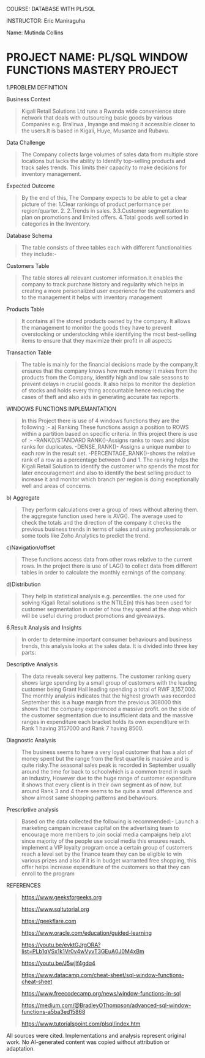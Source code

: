 COURSE: DATABASE WITH PL/SQL

INSTRUCTOR: Eric Maniraguha

Name: Mutinda Collins

PROJECT NAME: PL/SQL WINDOW FUNCTIONS MASTERY PROJECT
====================================================================================================
1.PROBLEM DEFINITION

Business Context

>Kigali Retail Solutions Ltd runs a Rwanda wide convenience store network that deals with outsourcing basic goods by various Companies e.g. Bralirwa , Inyange and making it accessible closer to the users.It is based in Kigali, Huye, Musanze and Rubavu. 

Data Challenge

>The Company collects large volumes of sales data from multiple store locations but lacks the ability to Identify top-selling products and track sales trends. This limits their capacity to make decisions for inventory management.


Expected Outcome

 >By the end of this, The Company expects to be able to get a clear picture of the: 
>1.Clear rankings of product performance per region/quarter.
>2. 2.Trends in sales. 
>3.3.Customer segmentation to plan on promotions and limited offers.
 >4.Total goods well sorted in categories in the Inventory.


 Database Schema
 
 >The table consists of three tables each with different functionalities they include:-

Customers Table

>The table stores all relevant customer information.It enables the company to track purchase history and regularity which helps in creating a more personalized user experience for the customers and to the management it helps with inventory management

Products Table

>It contains all the stored products owned by the company. It allows the management to monitor the goods they have to prevent overstocking or understocking while identifying the most best-selling items to ensure that they maximize their profit in all aspects 

Transaction Table

>The table is mainly for the financial decisions made by the company,It ensures that the company knows how much money it makes from the products from the Company, identify high and low sale seasons to prevent delays in crucial goods. It also helps to monitor the depletion of stocks and holds every thing accountable hence reducing the cases of theft and also aids in generating accurate tax reports.

 WINDOWS FUNCTIONS IMPLEMANTATION
 
 >In this Project there is use of 4 windows functions they are the following :-
a) Ranking
 These functions assign a position to ROWS within a partition based on specific criteria.
 In this project there is use of :-
 -RANK()/STANDARD RANK()-Assigns ranks to rows and skips ranks for duplicates.
 -DENSE_RANK()- Assigns a unique number to each row in the result set.
 -PERCENTAGE_RANK()-shows the relative rank of a row as a percentage between 0 and 1.
The ranking helps the Kigali Retail Solution to identify the customer who spends the most for later encouragement and also to identify the best selling product to increase it and monitor which branch per region is doing exceptionally well and areas of concerns.

b) Aggregate

>They perform calculations over a group of rows without altering them. the aggregate function used here is AVG().
The average used to check the totals and the direction of the company it checks the previous business trends in terms of sales and using professionals or some tools like Zoho Analytics to predict the trend.

c)Navigation/offset

>These functions access data from other rows relative to the current rows.
In the project there is use of LAG() to collect data from different tables in order to calculate the monthly earnings of the company.

d)Distribution

>They help in statistical analysis e.g. percentiles. the one used for solving Kigali Retail solutions is the NTILE(n) this has been used for customer segmentation in order of how they spend at the shop which will be useful during product promotions and giveaways.

6.Result Analysis and Insights 

>In order to determine important consumer behaviours and business trends, this analysis looks at the sales data.
It is divided into three key parts:

Descriptive Analysis

>The data reveals several key patterns. The customer ranking query shows large spending by a small group of customers with the leading customer being Grant Hail leading spending a total of RWF 3,157,000. The monthly analysis indicates that the highest growth was recorded September this is a huge margin from the previous 308000 this shows that the company  experienced a massive profit. 
on the side of the customer segmentation due to insufficient data and the massive ranges in expenditure each bracket holds its own expenditure with Rank 1 having 3157000 and Rank 7 having 8500.

Diagnostic Analysis

>The business seems to have a very loyal customer that has a alot of money spent but the range from the first quartile is massive and is quite risky.The seasonal sales peak is recorded in September usually around the time for back to schoolwhich is a common trend in such an industry, However due to the huge range of customer expenditure it shows that every client is in their own segment as of now, but around Rank 3 and 4 there seems to be quite a small difference and show almost same shopping patterns and behaviours.

Prescriptive analysis
>Based on the data collected the following is recommended:-
>Launch a marketing campain increase capital on the advertising team to encourage more members to join social media campaigns help alot since majority of the people use social media this ensures reach.
>implement a VIP loyalty program once a certain group of customers reach a level set by the finance team they can be eligible to win various prizes and also if it is in budget warranted free shopping, this offer helps increase expenditure of the customers so that they can enroll to the program


REFERENCES
>https://www.geeksforgeeks.org
>
>https://www.sqltutorial.org
>
>https://geekflare.com
>
>https://www.oracle.com/education/guided-learning
>
>https://youtu.be/evktGJrgORA?list=PLb1qVSx1k1Vr0v4wVyvT3GEuA0J0M4xBm
>
>https://youtu.be/J5wjIf4gdq4
>
>https://www.datacamp.com/cheat-sheet/sql-window-functions-cheat-sheet
>
>https://www.freecodecamp.org/news/window-functions-in-sql
>
>https://medium.com/@BradleyOThompson/advanced-sql-window-functions-a5ba3ed15868
>
>https://www.tutorialspoint.com/plsql/index.htm
>
All sources were cited. Implementations and analysis represent original work. No AI-generated content was copied without attribution or adaptation.
 
